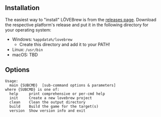 ## Installation
The easiest way to "install" LÖVEBrew is from the [releases page](https://github.com/TurtleP/lovebrew/releases). Download the respective platform's release and put it in the following directory for your operating system:

- Windows: `%appdata%/lovebrew`
  - Create this directory and add it to your PATH!
- Linux: `/usr/bin`
- macOS: TBD

## Options
```
Usage:
  main {SUBCMD}  [sub-command options & parameters]
where {SUBCMD} is one of:
  help     print comprehensive or per-cmd help
  init     Create a new lovebrew project
  clean    Clean the output directory
  build    Build the game for the target(s)
  version  Show version info and exit
```
